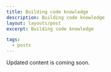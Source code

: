 ```yaml
---
title: Building code knowledge
description: Building code knowledge
layout: layouts/post
excerpt: Building code knowledge

tags:
  - posts
---
```


Updated content is coming soon.
